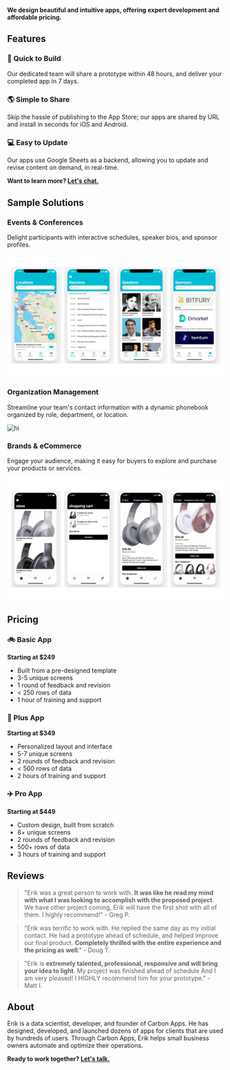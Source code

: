  
**We design beautiful and intuitive apps, offering expert development and affordable pricing.**

## Features

### :rocket: Quick to Build
Our dedicated team will share a prototype within 48 hours, and deliver your completed app in 7 days.

### :earth_americas: Simple to Share
Skip the hassle of publishing to the App Store; our apps are shared by URL and install in seconds for iOS and Android.

### :computer: Easy to Update
Our apps use Google Sheets as a backend, allowing you to update and revise content on demand, in real-time.

**Want to learn more? [Let's chat.](https://forms.gle/hVy93A1BQaXbD1387)**

## Sample Solutions

### Events & Conferences

Delight participants with interactive schedules, speaker bios, and sponsor profiles.

<img src="images/solution_1.png" alt="hi" class="inline"/>

### Organization Management

Streamline your team's contact information with a dynamic phonebook organized by role, department, or location. 

<img src="images/solution_2.png" alt="hi" class="inline"/>

### Brands & eCommerce

Engage your audience, making it easy for buyers to explore and purchase your products or services.

<img src="images/solution_3.png" alt="hi" class="inline"/>

## Pricing

### :bike: Basic App
**Starting at $249**
- Built from a pre-designed template
- 3-5 unique screens
- 1 round of feedback and revision
- < 250 rows of data
- 1 hour of training and support

### :car: Plus App
**Starting at $349**
- Personalized layout and interface
- 5-7 unique screens
- 2 rounds of feedback and revision
- < 500 rows of data
- 2 hours of training and support

### :airplane: Pro App
**Starting at $449**
- Custom design, built from scratch
- 8+ unique screens
- 2 rounds of feedback and revision
- 500+ rows of data
- 3 hours of training and support

## Reviews

> "Erik was a great person to work with. **It was like he read my mind with what I was looking to accomplish with the proposed project**. We have other project coming, Erik will have the first shot with all of them. I highly recommend!" - Greg P.

> "Erik was terrific to work with. He replied the same day as my initial contact. He had a prototype ahead of schedule, and  helped improve our final product. **Completely thrilled with the entire experience and the pricing as well**." - Doug T.

> "Erik is **extremely talented, professional, responsive and will bring your idea to light**. My project was finished ahead of schedule And I am very pleased! I HIGHLY recommend him for your prototype." - Matt I.

## About

Erik is a data scientist, developer, and founder of Carbon Apps. He has designed, developed, and launched dozens of apps for clients that are used by hundreds of users. Through Carbon Apps, Erik helps small business owners automate and optimize their operations.

**Ready to work together? [Let's talk.](https://forms.gle/hVy93A1BQaXbD1387)**
